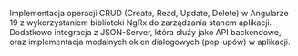Implementacja operacji CRUD (Create, Read, Update, Delete) w Angularze 19 z wykorzystaniem biblioteki NgRx do zarządzania stanem aplikacji. Dodatkowo integracja z JSON-Server, która służy jako API backendowe, oraz implementacja modalnych okien dialogowych (pop-upów) w aplikacji.
